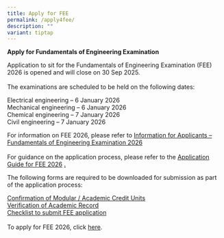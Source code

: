 ```yaml
---
title: Apply for FEE
permalink: /apply4fee/
description: ""
variant: tiptap
---
```

<p><strong>Apply for Fundamentals of Engineering Examination</strong>
</p>
<p>Application to sit for the Fundamentals of Engineering Examination (FEE)
2026 is opened and will close on 30 Sep 2025.
<br>
<br>The examinations are scheduled to be held on the following dates:</p>
<p>Electrical engineering – 6 January 2026
<br>Mechanical engineering – 6 January 2026
<br>Chemical engineering – 7 January 2026
<br>Civil engineering – 7 January 2026</p>
<p>For information on FEE 2026, please refer to <a href="/files/Downloads/Info on Exams/fee_2026.pdf" rel="noopener nofollow" target="_blank">Information for Applicants – Fundamentals of Engineering Examination 2026</a>
<br>
<br>For guidance on the application process, please refer to the <a href="/files/Downloads/Info on Exams/Application_Guide_for_FEE_2026.pdf" rel="noopener nofollow" target="_blank">Application Guide for FEE 2026</a>
<a href="/files/Downloads/Info on Exams/application_guide_for_fee_2025.pdf" rel="noopener nofollow" target="_blank">.</a>
</p>
<p>The following forms are required to be downloaded for submission as part
of the application process:</p>
<p><a href="https://go.gov.sg/r9h1au" rel="noopener noreferrer nofollow" target="_blank"><u>Confirmation of Modular / Academic Credit Units</u></a>
<br><a href="https://go.gov.sg/5i0f50" rel="noopener noreferrer nofollow" target="_blank"><u>Verification of Academic Record</u></a>
<br><a href="/files/Downloads/Info on Exams/checklist_for_fee.pdf" rel="noopener nofollow" target="_blank">Checklist to submit FEE application</a> 
<br>
<br>To apply for FEE 2026, click <a href="https://www.peb.gov.sg/apply_fee_declare.aspx" rel="noopener nofollow" target="_blank">here</a>.</p>